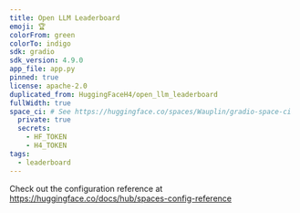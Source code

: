 ```yaml
---
title: Open LLM Leaderboard
emoji: 🏆
colorFrom: green
colorTo: indigo
sdk: gradio
sdk_version: 4.9.0
app_file: app.py
pinned: true
license: apache-2.0
duplicated_from: HuggingFaceH4/open_llm_leaderboard
fullWidth: true
space_ci: # See https://huggingface.co/spaces/Wauplin/gradio-space-ci
  private: true
  secrets:
    - HF_TOKEN
    - H4_TOKEN
tags:
  - leaderboard
---
```


Check out the configuration reference at https://huggingface.co/docs/hub/spaces-config-reference
